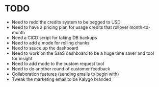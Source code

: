 # TODO

- Need to redo the credits system to be pegged to USD
- Need to have a pricing plan for usage credits that rollover month-to-month
- Need a CICD script for taking DB backups
- Need to add a mode for rolling chunks
- Need to sauce up the dashboard
- Need to work on the SaaS dashboard to be a huge time saver and tool for insight
- Need to add mode to the custom request tool
- Need to do another round of customer feedback
- Collaboration features (sending emails to begin with)
- Tweak the marketing email to be Kalygo branded

